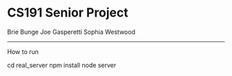 # CS191 Senior Project

Brie Bunge
Joe Gasperetti
Sophia Westwood

---

How to run

cd real_server
npm install
node server
